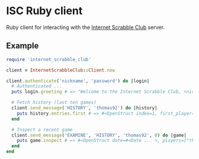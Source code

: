 # ISC Ruby client

Ruby client for interacting with the [Internet Scrabble Club](http://www.isc.ro) server.

## Example

```ruby
require 'internet_scrabble_club'

client = InternetScrabbleClub::Client.new

client.authenticate('nickname', 'password') do |login|
  # Authenticated ...
  puts login.greeting # => "Welcome to the Internet Scrabble Club, <nickname>"

  # Fetch history (last ten games)
  client.send_message('HISTORY', 'thomas92') do |history|
    puts history.entries.first # => #<OpenStruct index=1, first_player="thomas92" ... >
  end

  # Inspect a recent game
  client.send_message('EXAMINE', 'HISTORY', 'thomas92', 0) do |game|
    puts game.inspect # => #<OpenStruct date=#<Date ... >, players=["thomas92", ...] ... >
  end
end
```
